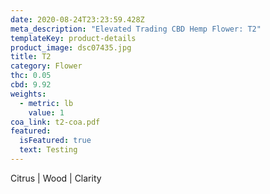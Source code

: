 ```yaml
---
date: 2020-08-24T23:23:59.428Z
meta_description: "Elevated Trading CBD Hemp Flower: T2"
templateKey: product-details
product_image: dsc07435.jpg
title: T2
category: Flower
thc: 0.05
cbd: 9.92
weights:
  - metric: lb
    value: 1
coa_link: t2-coa.pdf
featured:
  isFeatured: true
  text: Testing
---
```


Citrus | Wood | Clarity
